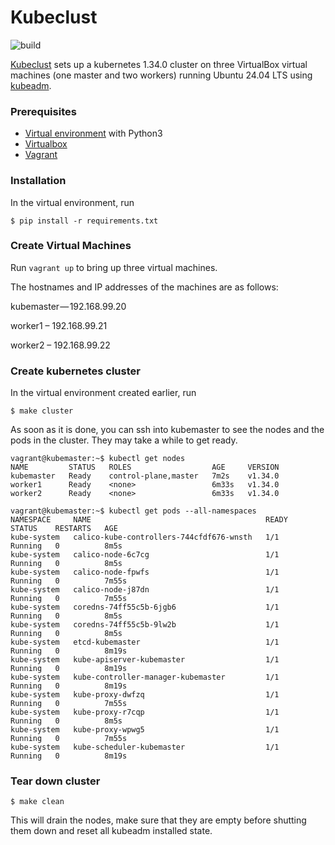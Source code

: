 # Kubeclust
![build](https://github.com/kosyfrances/kubeclust/workflows/build/badge.svg)

[Kubeclust](https://kosyfrances.github.io/kubernetes-cluster/) sets up a kubernetes 1.34.0 cluster on three VirtualBox virtual machines (one master and two workers) running Ubuntu 24.04 LTS using [kubeadm](https://kubernetes.io/docs/reference/setup-tools/kubeadm/).

### Prerequisites
* [Virtual environment](https://docs.python.org/3/library/venv.html) with Python3
* [Virtualbox](https://www.virtualbox.org/)
* [Vagrant](https://www.vagrantup.com/)

### Installation
In the virtual environment, run
```
$ pip install -r requirements.txt
```

### Create Virtual Machines
Run `vagrant up` to bring up three virtual machines.

The hostnames and IP addresses of the machines are as follows:

kubemaster — 192.168.99.20

worker1 – 192.168.99.21

worker2 – 192.168.99.22

### Create kubernetes cluster
In the virtual environment created earlier, run
```
$ make cluster
```
As soon as it is done, you can ssh into kubemaster to see the nodes and the pods in the cluster. They may take a while to get ready.
```
vagrant@kubemaster:~$ kubectl get nodes
NAME         STATUS   ROLES                  AGE     VERSION
kubemaster   Ready    control-plane,master   7m2s    v1.34.0
worker1      Ready    <none>                 6m33s   v1.34.0
worker2      Ready    <none>                 6m33s   v1.34.0

vagrant@kubemaster:~$ kubectl get pods --all-namespaces
NAMESPACE     NAME                                       READY   STATUS    RESTARTS   AGE
kube-system   calico-kube-controllers-744cfdf676-wnsth   1/1     Running   0          8m5s
kube-system   calico-node-6c7cg                          1/1     Running   0          8m5s
kube-system   calico-node-fpwfs                          1/1     Running   0          7m55s
kube-system   calico-node-j87dn                          1/1     Running   0          7m55s
kube-system   coredns-74ff55c5b-6jgb6                    1/1     Running   0          8m5s
kube-system   coredns-74ff55c5b-9lw2b                    1/1     Running   0          8m5s
kube-system   etcd-kubemaster                            1/1     Running   0          8m19s
kube-system   kube-apiserver-kubemaster                  1/1     Running   0          8m19s
kube-system   kube-controller-manager-kubemaster         1/1     Running   0          8m19s
kube-system   kube-proxy-dwfzq                           1/1     Running   0          7m55s
kube-system   kube-proxy-r7cqp                           1/1     Running   0          8m5s
kube-system   kube-proxy-wpwg5                           1/1     Running   0          7m55s
kube-system   kube-scheduler-kubemaster                  1/1     Running   0          8m19s
```

### Tear down cluster
```
$ make clean
```
This will drain the nodes, make sure that they are empty before shutting them down and reset all kubeadm installed state.
